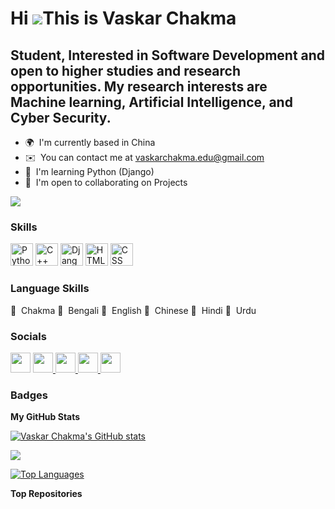 Hi ![](https://user-images.githubusercontent.com/18350557/176309783-0785949b-9127-417c-8b55-ab5a4333674e.gif)This is Vaskar Chakma
===========================================================================================================================================

Student, Interested in Software Development and open to higher studies and research opportunities. My research interests are
Machine learning, Artificial Intelligence, and Cyber Security.
-----------------


* 🌍  I'm currently based in China
* ✉️  You can contact me at [vaskarchakma.edu@gmail.com](mailto:vaskarchakma.edu@gmail.com)
* 🧠  I'm learning Python (Django)
* 🤝  I'm open to collaborating on Projects

<a href="https://github.com/VaskarChakma" target="_blank" rel="noreferrer"><img
src="https://img.shields.io/github/followers/VaskarChakma?logo=github&style=for-the-badge&color=0891b2&labelColor=1c1917" /></a>

### Skills


<p align="left">
<a href="https://www.python.org/" target="_blank" rel="noreferrer"><img src="https://raw.githubusercontent.com/danielcranney/readme-generator/main/public/icons/skills/python-colored.svg" width="36" height="36" alt="Python" /></a>
<a href="https://docs.microsoft.com/en-us/cpp/?view=msvc-170" target="_blank" rel="noreferrer"><img src="https://raw.githubusercontent.com/danielcranney/readme-generator/main/public/icons/skills/cplusplus-colored.svg" width="36" height="36" alt="C++" /></a>
<a href="https://www.djangoproject.com/" target="_blank" rel="noreferrer"><img src="https://raw.githubusercontent.com/danielcranney/readme-generator/main/public/icons/skills/django-colored.svg" width="36" height="36" alt="Django" /></a>
<a href="https://en.wikipedia.org/wiki/HTML" target="_blank" rel="noreferrer"><img src="https://upload.wikimedia.org/wikipedia/commons/thumb/6/61/HTML5_logo_and_wordmark.svg/1200px-HTML5_logo_and_wordmark.svg.png" width="36" height="36" alt="HTML" /></a>
<a href="https://www.w3.org/Style/CSS/Overview.en.html" target="_blank" rel="noreferrer"><img src="https://play-lh.googleusercontent.com/RTAZb9E639F4JBcuBRTPEk9_92I-kaKgBMw4LFxTGhdCQeqWukXh74rTngbQpBVGxqo" width="36" height="36" alt="CSS" /></a>
</p>

### Language Skills

🔸  Chakma
🔸  Bengali
🔸  English
🔸  Chinese
🔸  Hindi
🔸  Urdu
  
### Socials

<p align="left"> <a href="https://www.github.com/VaskarChakma" target="_blank" rel="noreferrer"><img src="https://raw.githubusercontent.com/danielcranney/readme-generator/main/public/icons/socials/github.svg" width="32" height="32" /></a> <a href="https://www.linkedin.com/in/vaskar-chakma/" target="_blank" rel="noreferrer"><img src="https://raw.githubusercontent.com/danielcranney/readme-generator/main/public/icons/socials/linkedin.svg" width="32" height="32" /> </a> <a href= "https://www.facebook.com/page.vaskar" target="_blank" rel="noreferrer"> <img src="https://upload.wikimedia.org/wikipedia/commons/thumb/5/51/Facebook_f_logo_%282019%29.svg/2048px-Facebook_f_logo_%282019%29.svg.png" width="32" height="32"> </a> <a href= "https://www.instagram.com/vaskar_changma/" target="_blank" rel="noreferrer"> <img src="https://upload.wikimedia.org/wikipedia/commons/thumb/9/95/Instagram_logo_2022.svg/1024px-Instagram_logo_2022.svg.png" width="32" height="32"> </a> <a href= "https://vaskarchakma.github.io/" target="_blank" rel="noreferrer"> <img src="https://cdn-icons-png.flaticon.com/512/6471/6471995.png" width="32" height="32"> </a> </p>

### Badges

<b>My GitHub Stats</b>

<a href="http://www.github.com/VaskarChakma"><img src="https://github-readme-stats.vercel.app/api?username=VaskarChakma&show_icons=true&hide=&count_private=true&title_color=0891b2&text_color=ffffff&icon_color=0891b2&bg_color=1c1917&hide_border=true&show_icons=true" alt="Vaskar Chakma's GitHub stats" /></a>

<a href="http://www.github.com/VaskarChakma"><img src="https://github-readme-streak-stats.herokuapp.com/?user=VaskarChakma&stroke=ffffff&background=1c1917&ring=0891b2&fire=0891b2&currStreakNum=ffffff&currStreakLabel=0891b2&sideNums=ffffff&sideLabels=ffffff&dates=ffffff&hide_border=true" /></a>



<a href="https://github.com/VaskarChakma" align="left"><img src="https://github-readme-stats.vercel.app/api/top-langs/?username=VaskarChakma&langs_count=10&title_color=0891b2&text_color=ffffff&icon_color=0891b2&bg_color=1c1917&hide_border=true&locale=en&custom_title=Top%20%Languages" alt="Top Languages" /></a>

<b>Top Repositories</b>

<div width="100%" align="center"></div><br /><br />
